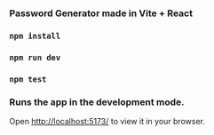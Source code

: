 ### 
### Password Generator made in Vite + React
### `npm install`
### `npm run dev`
### `npm test`

### Runs the app in the development mode.
Open [http://localhost:5173/](http://localhost:5173/) to view it in your browser.